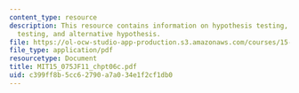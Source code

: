 ```yaml
---
content_type: resource
description: This resource contains information on hypothesis testing, hypothesis
  testing, and alternative hypothesis.
file: https://ol-ocw-studio-app-production.s3.amazonaws.com/courses/15-075j-statistical-thinking-and-data-analysis-fall-2011/c399ff8b5cc62790a7a034e1f2cf1db0_MIT15_075JF11_chpt06c.pdf
file_type: application/pdf
resourcetype: Document
title: MIT15_075JF11_chpt06c.pdf
uid: c399ff8b-5cc6-2790-a7a0-34e1f2cf1db0
---
```

